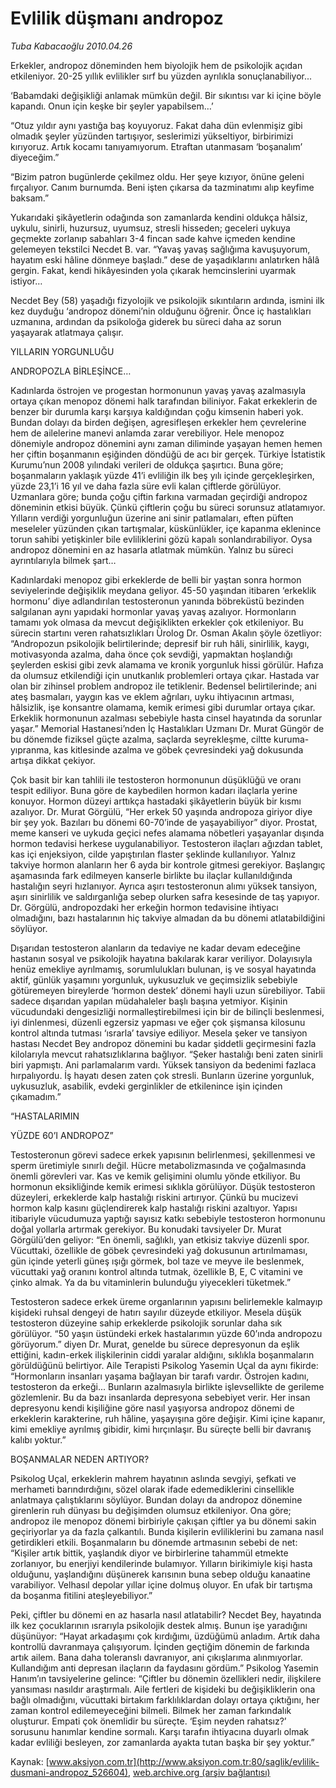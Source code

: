 # Evlilik düşmanı andropoz

*Tuba Kabacaoğlu 2010.04.26*

<div class="pNewsDetailMainContent" itemprop="articleBody">
 Erkekler, andropoz döneminden hem biyolojik hem de psikolojik açıdan etkileniyor. 20-25 yıllık evlilikler sırf bu yüzden ayrılıkla sonuçlanabiliyor...
 <p class="MsoNormal">
  ‘Babamdaki değişikliği anlamak mümkün değil. Bir sıkıntısı var ki içine böyle kapandı. Onun için keşke bir şeyler yapabilsem…’
 </p>
 <p class="MsoNormal">
  “Otuz yıldır aynı yastığa baş koyuyoruz. Fakat daha dün evlenmişiz gibi olmadık şeyler yüzünden tartışıyor, seslerimizi yükseltiyor, birbirimizi kırıyoruz. Artık kocamı tanıyamıyorum. Etraftan utanmasam ‘boşanalım’ diyeceğim.”
 </p>
 <p class="MsoNormal">
  “Bizim patron bugünlerde çekilmez oldu. Her şeye kızıyor, önüne geleni fırçalıyor. Canım burnumda. Beni işten çıkarsa da tazminatımı alıp keyfime baksam.”
 </p>
 <p class="MsoNormal">
  Yukarıdaki şikâyetlerin odağında son zamanlarda kendini oldukça hâlsiz, uykulu, sinirli, huzursuz, uyumsuz, stresli hisseden; geceleri uykuya geçmekte zorlanıp sabahları 3-4 fincan sade kahve içmeden kendine gelemeyen tekstilci Necdet B. var. “Yavaş yavaş sağlığıma kavuşuyorum, hayatım eski hâline dönmeye başladı.” dese de yaşadıklarını anlatırken hâlâ gergin. Fakat, kendi hikâyesinden yola çıkarak hemcinslerini uyarmak istiyor…
 </p>
 <p class="MsoNormal">
  Necdet Bey (58) yaşadığı fizyolojik ve psikolojik sıkıntıların ardında, ismini ilk kez duyduğu ‘andropoz dönemi’nin olduğunu öğrenir. Önce iç hastalıkları uzmanına, ardından da psikoloğa giderek bu süreci daha az sorun yaşayarak atlatmaya çalışır.
 </p>
 <p class="MsoNormal">
  YILLARIN YORGUNLUĞU
 </p>
 <p class="MsoNormal">
  ANDROPOZLA BİRLEŞİNCE…
  <span>
  </span>
 </p>
 <p class="MsoNormal">
  Kadınlarda östrojen ve progestan hormonunun yavaş yavaş azalmasıyla ortaya çıkan menopoz dönemi halk tarafından biliniyor. Fakat erkeklerin de benzer bir durumla karşı karşıya kaldığından çoğu kimsenin haberi yok. Bundan dolayı da birden değişen, agresifleşen erkekler hem çevrelerine hem de ailelerine manevi anlamda zarar verebiliyor. Hele menopoz dönemiyle andropoz dönemini aynı zaman diliminde yaşayan hemen hemen her çiftin boşanmanın eşiğinden döndüğü de acı bir gerçek. Türkiye İstatistik Kurumu’nun 2008 yılındaki verileri de oldukça şaşırtıcı. Buna göre; boşanmaların yaklaşık yüzde 41’i evliliğin ilk beş yılı içinde gerçekleşirken, yüzde 23,1’i 16 yıl ve daha fazla süre evli kalan çiftlerde görülüyor. Uzmanlara göre; bunda çoğu çiftin farkına varmadan geçirdiği andropoz döneminin etkisi büyük. Çünkü çiftlerin çoğu bu süreci sorunsuz atlatamıyor. Yılların verdiği yorgunluğun üzerine ani sinir patlamaları, eften püften meseleler yüzünden çıkan tartışmalar, küskünlükler, içe kapanma eklenince torun sahibi yetişkinler bile evliliklerini gözü kapalı sonlandırabiliyor. Oysa andropoz dönemini en az hasarla atlatmak mümkün. Yalnız bu süreci ayrıntılarıyla bilmek şart…
 </p>
 <p class="MsoNormal">
  Kadınlardaki menopoz gibi erkeklerde de belli bir yaştan sonra hormon seviyelerinde değişiklik meydana geliyor. 45-50 yaşından itibaren ‘erkeklik hormonu’ diye adlandırılan testosteronun yanında böbreküstü bezinden salgılanan aynı yapıdaki hormonlar yavaş yavaş azalıyor. Hormonların tamamı yok olmasa da mevcut değişiklikten erkekler çok etkileniyor. Bu sürecin startını veren rahatsızlıkları Ürolog Dr. Osman Akalın şöyle özetliyor: “Andropozun psikolojik belirtilerinde; depresif bir ruh hâli, sinirlilik, kaygı, motivasyonda azalma, daha önce çok sevdiği, yapmaktan hoşlandığı şeylerden eskisi gibi zevk alamama ve kronik yorgunluk hissi görülür. Hafıza da olumsuz etkilendiği için unutkanlık problemleri ortaya çıkar. Hastada var olan bir zihinsel problem andropoz ile tetiklenir. Bedensel belirtilerinde; ani ateş basmaları, yaygın kas ve eklem ağrıları, uyku ihtiyacının artması, hâlsizlik, işe konsantre olamama, kemik erimesi gibi durumlar ortaya çıkar. Erkeklik hormonunun azalması sebebiyle hasta cinsel hayatında da sorunlar yaşar.” Memorial Hastanesi’nden İç Hastalıkları Uzmanı Dr. Murat Güngör de bu dönemde fiziksel güçte azalma, saçlarda seyrekleşme, ciltte kuruma-yıpranma, kas kitlesinde azalma ve göbek çevresindeki yağ dokusunda artışa dikkat çekiyor.
 </p>
 <p class="MsoNormal">
  Çok basit bir kan tahlili ile testosteron hormonunun düşüklüğü ve oranı tespit ediliyor. Buna göre de kaybedilen hormon kadarı ilaçlarla yerine konuyor. Hormon düzeyi
  <span>
  </span>
  arttıkça hastadaki şikâyetlerin büyük bir kısmı azalıyor. Dr. Murat Görgülü, “Her erkek 50 yaşında andropoza giriyor diye bir şey yok. Bazıları bu dönemi 60-70’inde de yaşayabiliyor” diyor. Prostat, meme kanseri ve uykuda geçici nefes alamama nöbetleri yaşayanlar dışında hormon tedavisi herkese uygulanabiliyor. Testosteron ilaçları ağızdan tablet, kas içi enjeksiyon, cilde yapıştırılan flaster şeklinde kullanılıyor. Yalnız takviye hormon alanların her 6 ayda bir kontrole gitmesi gerekiyor. Başlangıç aşamasında fark edilmeyen kanserle birlikte bu ilaçlar kullanıldığında hastalığın seyri hızlanıyor. Ayrıca aşırı testosteronun alımı yüksek tansiyon, aşırı sinirlilik ve saldırganlığa sebep olurken safra kesesinde de taş yapıyor. Dr. Görgülü, andropozdaki her erkeğin hormon tedavisine ihtiyacı olmadığını, bazı hastalarının hiç takviye almadan da bu dönemi atlatabildiğini söylüyor.
  <span>
  </span>
 </p>
 <p class="MsoNormal">
  Dışarıdan testosteron alanların da tedaviye ne kadar devam edeceğine hastanın sosyal ve psikolojik hayatına bakılarak karar veriliyor. Dolayısıyla henüz emekliye ayrılmamış, sorumlulukları bulunan, iş ve sosyal hayatında aktif, günlük yaşamını yorgunluk, uykusuzluk ve geçimsizlik sebebiyle götüremeyen bireylerde ‘hormon destek’ dönemi hayli uzun sürebiliyor. Tabii sadece dışarıdan yapılan müdahaleler başlı başına yetmiyor. Kişinin vücudundaki
  <span>
  </span>
  dengesizliği normalleştirebilmesi için bir de bilinçli beslenmesi, iyi dinlenmesi, düzenli egzersiz yapması ve eğer çok şişmansa kilosunu kontrol altında tutması ‘ısrarla’ tavsiye ediliyor. Mesela şeker ve tansiyon hastası Necdet Bey andropoz dönemini bu kadar şiddetli geçirmesini fazla kilolarıyla mevcut rahatsızlıklarına bağlıyor. “Şeker hastalığı beni zaten sinirli biri yapmıştı. Ani parlamalarım vardı. Yüksek tansiyon da bedenimi fazlaca hırpalıyordu. İş hayatı desen zaten çok stresli. Bunların üzerine yorgunluk, uykusuzluk, asabilik, evdeki gerginlikler de etkilenince işin içinden çıkamadım.”
  <span>
  </span>
 </p>
 <p class="MsoNormal">
  “HASTALARIMIN
 </p>
 <p class="MsoNormal">
  YÜZDE 60’I ANDROPOZ”
 </p>
 <p class="MsoNormal">
  Testosteronun görevi sadece erkek yapısının belirlenmesi, şekillenmesi ve sperm üretimiyle sınırlı değil. Hücre metabolizmasında ve çoğalmasında önemli görevleri var. Kas ve kemik gelişimini olumlu yönde etkiliyor. Bu hormonun eksikliğinde kemik erimesi sıklıkla görülüyor. Düşük testosteron düzeyleri, erkeklerde kalp hastalığı riskini artırıyor. Çünkü bu mucizevi hormon kalp kasını güçlendirerek kalp hastalığı riskini azaltıyor. Yapısı itibariyle vücudumuza yaptığı sayısız katkı sebebiyle testosteron hormonunu doğal yollarla artırmak gerekiyor. Bu konudaki tavsiyeler Dr. Murat Görgülü’den geliyor: “En önemli, sağlıklı, yan etkisiz takviye düzenli spor. Vücuttaki, özellikle de göbek çevresindeki yağ dokusunun artırılmaması, gün içinde yeterli güneş ışığı görmek, bol taze ve meyve ile beslenmek, vücuttaki yağ oranını kontrol altında tutmak, özellikle B, E, C vitamini ve çinko almak. Ya da bu vitaminlerin bulunduğu yiyecekleri tüketmek.”
 </p>
 <p class="MsoNormal">
  Testosteron sadece erkek üreme organlarının yapısını belirlemekle kalmayıp kişideki ruhsal dengeyi de hatırı sayılır düzeyde etkiliyor. Mesela düşük testosteron düzeyine sahip erkeklerde psikolojik sorunlar daha sık görülüyor. “50 yaşın üstündeki erkek hastalarımın yüzde 60’ında andropozu görüyorum.” diyen Dr. Murat, genelde bu sürece depresyonun da eşlik ettiğini, kadın-erkek ilişkilerinin ciddi yaralar aldığını, sıklıkla boşanmaların görüldüğünü belirtiyor. Aile Terapisti Psikolog Yasemin Uçal da aynı fikirde: “Hormonların insanları yaşama bağlayan bir tarafı vardır. Östrojen kadını, testosteron da erkeği... Bunların azalmasıyla birlikte işlevsellikte de gerileme gözlemlenir. Bu da bazı insanlarda depresyona sebebiyet verir. Her insan depresyonu kendi kişiliğine göre nasıl yaşıyorsa andropoz dönemi de erkeklerin karakterine, ruh hâline, yaşayışına göre değişir. Kimi içine kapanır, kimi emekliye ayrılmış gibidir, kimi hırçınlaşır. Bu süreçte belli bir davranış kalıbı yoktur.”
 </p>
 <p class="MsoNormal">
  BOŞANMALAR NEDEN ARTIYOR?
 </p>
 <p class="MsoNormal">
  Psikolog Uçal, erkeklerin mahrem hayatının aslında sevgiyi, şefkati ve merhameti barındırdığını, sözel olarak ifade edemediklerini cinsellikle anlatmaya çalıştıklarını söylüyor. Bundan dolayı da andropoz dönemine girenlerin ruh dünyası bu değişimden olumsuz etkileniyor. Ona göre; andropoz ile menopoz dönemi birbiriyle çakışan çiftler ya bu dönemi sakin geçiriyorlar ya da fazla çalkantılı. Bunda kişilerin evliliklerini bu zamana nasıl getirdikleri etkili. Boşanmaların bu dönemde artmasının sebebi de net: “Kişiler artık bittik, yaşlandık diyor ve birbirlerine tahammül etmekte zorlanıyor, bu enerjiyi kendilerinde bulamıyor. Yılların birikimiyle kişi hasta olduğunu, yaşlandığını düşünerek karısının buna sebep olduğu kanaatine varabiliyor. Velhasıl depolar yıllar içine dolmuş oluyor. En ufak bir tartışma da boşanma fitilini ateşleyebiliyor.”
 </p>
 <p class="MsoNormal">
  Peki, çiftler bu dönemi en az hasarla nasıl atlatabilir? Necdet Bey, hayatında ilk kez çocuklarının ısrarıyla psikolojik destek almış. Bunun işe yaradığını düşünüyor: “Hayat arkadaşımı çok kırdığımı, üzdüğümü anladım. Artık daha kontrollü davranmaya çalışıyorum. İçinden geçtiğim dönemin de farkında artık ailem. Bana daha toleranslı davranıyor, ani çıkışlarıma alınmıyorlar. Kullandığım anti depresan ilaçların da faydasını gördüm.” Psikolog Yasemin Hanım’ın tavsiyelerine gelince: “Çiftler bu dönemin özellikleri nedir, ilişkilere yansıması nasıldır araştırmalı. Aile fertleri de kişideki bu değişikliklerin ona bağlı olmadığını, vücuttaki birtakım farklılıklardan dolayı ortaya çıktığını, her zaman kontrol edilemeyeceğini bilmeli. Bilmek her zaman farkındalık oluşturur. Empati çok önemlidir bu süreçte. ‘Eşim neyden rahatsız?’ sorusunu hanımlar kendine sormalı. Karşı tarafın ihtiyacına duyarlı olmak kadar evliliği besleyen, zor zamanlarda ayakta tutan başka bir şey yoktur.”
 </p>
</div>


Kaynak: [www.aksiyon.com.tr](http://www.aksiyon.com.tr:80/saglik/evlilik-dusmani-andropoz_526604), [web.archive.org (arşiv bağlantısı)](http://web.archive.org/web/20150512160010/http://www.aksiyon.com.tr:80/saglik/evlilik-dusmani-andropoz_526604)

